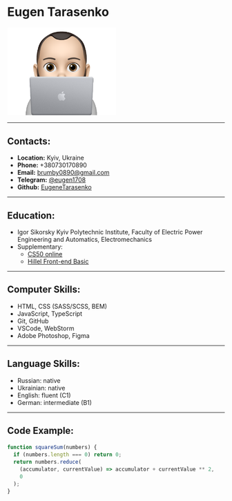 # Eugen Tarasenko

<img src="photo.png"  width="50%">

---

## Contacts:

- **Location:** Kyiv, Ukraine
- **Phone:** +380730170890
- **Email:** brumby0890@gmail.com
- **Telegram:** [@eugen1708](https://t.me/eugen1708)
- **Github:** [EugeneTarasenko](https://github.com/EugeneTarasenko)

---

## Education:

- Igor Sikorsky Kyiv Polytechnic Institute, Faculty of Electric Power Engineering and Automatics, Electromechanics
- Supplementary:
  - [CS50 online](https://pll.harvard.edu/course/cs50-introduction-computer-science?delta=0)
  - [Hillel Front-end Basic](https://ithillel.ua/courses/front-end-basic)

---

## Computer Skills:

- HTML, CSS (SASS/SCSS, BEM)
- JavaScript, TypeScript
- Git, GitHub
- VSCode, WebStorm
- Adobe Photoshop, Figma

---

## Language Skills:

- Russian: native
- Ukrainian: native
- English: fluent (C1)
- German: intermediate (B1)

---

## Code Example:

```js
function squareSum(numbers) {
  if (numbers.length === 0) return 0;
  return numbers.reduce(
    (accumulator, currentValue) => accumulator + currentValue ** 2,
    0
  );
}
```
